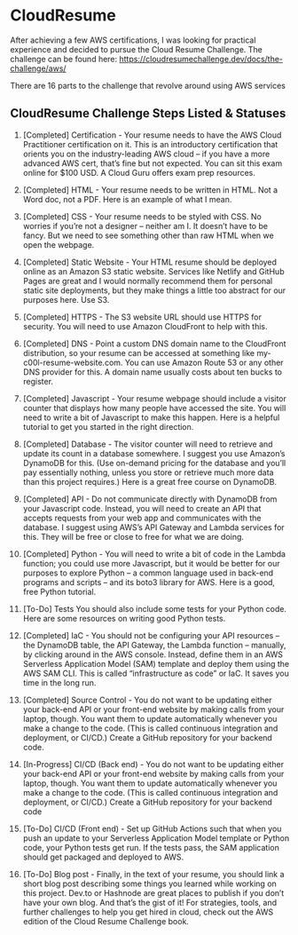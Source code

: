 # CloudResume

After achieving a few AWS certifications, I was looking for practical experience and decided to pursue the Cloud Resume Challenge. The challenge can be found here: https://cloudresumechallenge.dev/docs/the-challenge/aws/

There are 16 parts to the challenge that revolve around using AWS services

## CloudResume Challenge Steps Listed & Statuses
1. [Completed] Certification - Your resume needs to have the AWS Cloud Practitioner certification on it. This is an introductory certification that orients you on the industry-leading AWS cloud – if you have a more advanced AWS cert, that’s fine but not expected. You can sit this exam online for $100 USD. A Cloud Guru offers exam prep resources.

2. [Completed] HTML - Your resume needs to be written in HTML. Not a Word doc, not a PDF. Here is an example of what I mean.

3. [Completed] CSS - Your resume needs to be styled with CSS. No worries if you’re not a designer – neither am I. It doesn’t have to be fancy. But we need to see something other than raw HTML when we open the webpage.

4. [Completed] Static Website - Your HTML resume should be deployed online as an Amazon S3 static website. Services like Netlify and GitHub Pages are great and I would normally recommend them for personal static site deployments, but they make things a little too abstract for our purposes here. Use S3.

5. [Completed] HTTPS - The S3 website URL should use HTTPS for security. You will need to use Amazon CloudFront to help with this.

6. [Completed] DNS - Point a custom DNS domain name to the CloudFront distribution, so your resume can be accessed at something like my-c00l-resume-website.com. You can use Amazon Route 53 or any other DNS provider for this. A domain name usually costs about ten bucks to register.

7. [Completed] Javascript - Your resume webpage should include a visitor counter that displays how many people have accessed the site. You will need to write a bit of Javascript to make this happen. Here is a helpful tutorial to get you started in the right direction.

8. [Completed] Database - The visitor counter will need to retrieve and update its count in a database somewhere. I suggest you use Amazon’s DynamoDB for this. (Use on-demand pricing for the database and you’ll pay essentially nothing, unless you store or retrieve much more data than this project requires.) Here is a great free course on DynamoDB.

9. [Completed] API - Do not communicate directly with DynamoDB from your Javascript code. Instead, you will need to create an API that accepts requests from your web app and communicates with the database. I suggest using AWS’s API Gateway and Lambda services for this. They will be free or close to free for what we are doing.

10. [Completed] Python - You will need to write a bit of code in the Lambda function; you could use more Javascript, but it would be better for our purposes to explore Python – a common language used in back-end programs and scripts – and its boto3 library for AWS. Here is a good, free Python tutorial.

11. [To-Do] Tests You should also include some tests for your Python code. Here are some resources on writing good Python tests.

12. [Completed] IaC - You should not be configuring your API resources – the DynamoDB table, the API Gateway, the Lambda function – manually, by clicking around in the AWS console. Instead, define them in an AWS Serverless Application Model (SAM) template and deploy them using the AWS SAM CLI. This is called “infrastructure as code” or IaC. It saves you time in the long run.

13. [Completed] Source Control - You do not want to be updating either your back-end API or your front-end website by making calls from your laptop, though. You want them to update automatically whenever you make a change to the code. (This is called continuous integration and deployment, or CI/CD.) Create a GitHub repository for your backend code.

14. [In-Progress] CI/CD (Back end) - You do not want to be updating either your back-end API or your front-end website by making calls from your laptop, though. You want them to update automatically whenever you make a change to the code. (This is called continuous integration and deployment, or CI/CD.) Create a GitHub repository for your backend code

15. [To-Do] CI/CD (Front end) - Set up GitHub Actions such that when you push an update to your Serverless Application Model template or Python code, your Python tests get run. If the tests pass, the SAM application should get packaged and deployed to AWS.

16. [To-Do] Blog post - Finally, in the text of your resume, you should link a short blog post describing some things you learned while working on this project. Dev.to or Hashnode are great places to publish if you don’t have your own blog.
And that’s the gist of it! For strategies, tools, and further challenges to help you get hired in cloud, check out the AWS edition of the Cloud Resume Challenge book.